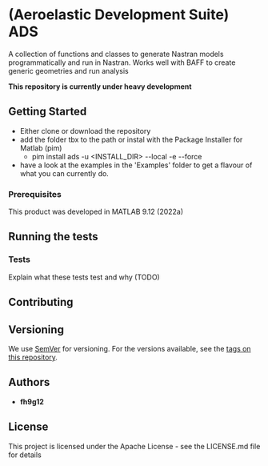 # (Aeroelastic Development Suite) ADS
A collection of functions and classes to generate Nastran models programmatically and run in Nastran.
Works well with BAFF to create generic geometries and run analysis 

**This repository is currently under heavy development**

## Getting Started

- Either clone or download the repository
- add the folder tbx to the path or instal with the Package Installer for Matlab (pim)
    - pim install ads -u <INSTALL_DIR> --local -e --force
- have a look at the examples in the 'Examples' folder to get a flavour of what you can currently do.

### Prerequisites

This product was developed in MATLAB 9.12 (2022a)

## Running the tests

### Tests

Explain what these tests test and why (TODO)


## Contributing


## Versioning

We use [SemVer](http://semver.org/) for versioning. For the versions available, see the [tags on this repository](https://github.com/dcrg-bristol/ads/tags). 

## Authors
* **fh9g12**

## License

This project is licensed under the Apache License - see the LICENSE.md file for details
